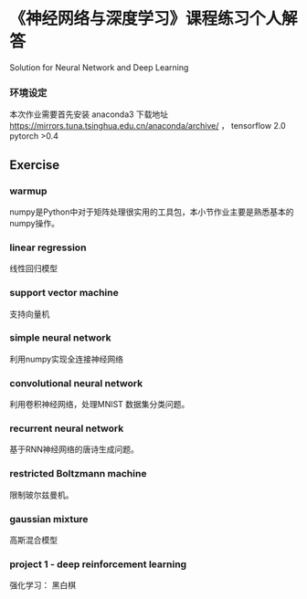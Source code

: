 # 《神经网络与深度学习》课程练习个人解答


Solution for Neural Network and Deep Learning

### 环境设定
本次作业需要首先安装 anaconda3 下载地址 https://mirrors.tuna.tsinghua.edu.cn/anaconda/archive/ ， 
tensorflow 2.0
pytorch >0.4
## Exercise 

###  warmup
numpy是Python中对于矩阵处理很实用的工具包，本小节作业主要是熟悉基本的numpy操作。

### linear regression

线性回归模型

### support vector machine

支持向量机

### simple neural network

利用numpy实现全连接神经网络

### convolutional neural network
利用卷积神经网络，处理MNIST 数据集分类问题。

### recurrent neural network
基于RNN神经网络的唐诗生成问题。
### restricted Boltzmann machine
限制玻尔兹曼机。

### gaussian mixture

高斯混合模型

### project 1 - deep reinforcement learning
强化学习： 黑白棋


